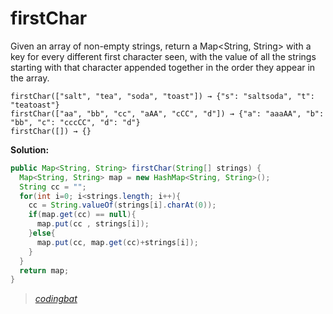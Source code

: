 # firstChar

Given an array of non-empty strings, return a Map<String, String> with a key for every different first character seen, with the value of all the strings starting with that character appended together in the order they appear in the array.

```
firstChar(["salt", "tea", "soda", "toast"]) → {"s": "saltsoda", "t": "teatoast"}
firstChar(["aa", "bb", "cc", "aAA", "cCC", "d"]) → {"a": "aaaAA", "b": "bb", "c": "cccCC", "d": "d"}
firstChar([]) → {}
```

**Solution:**

```java
public Map<String, String> firstChar(String[] strings) {
  Map<String, String> map = new HashMap<String, String>();
  String cc = "";
  for(int i=0; i<strings.length; i++){
    cc = String.valueOf(strings[i].charAt(0));
    if(map.get(cc) == null){
      map.put(cc , strings[i]);
    }else{
      map.put(cc, map.get(cc)+strings[i]);
    }
  }
  return map;
}
```

> _[codingbat](https://codingbat.com/prob/p168493)_